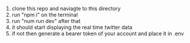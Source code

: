 
1. clone this repo and naviagte to this directory
2. run "npm i" on the terminal
3. run "num run dev" after that
4. it should start displaying the real time twitter data
5. if not then generate a bearer token of your account and place it in .env
